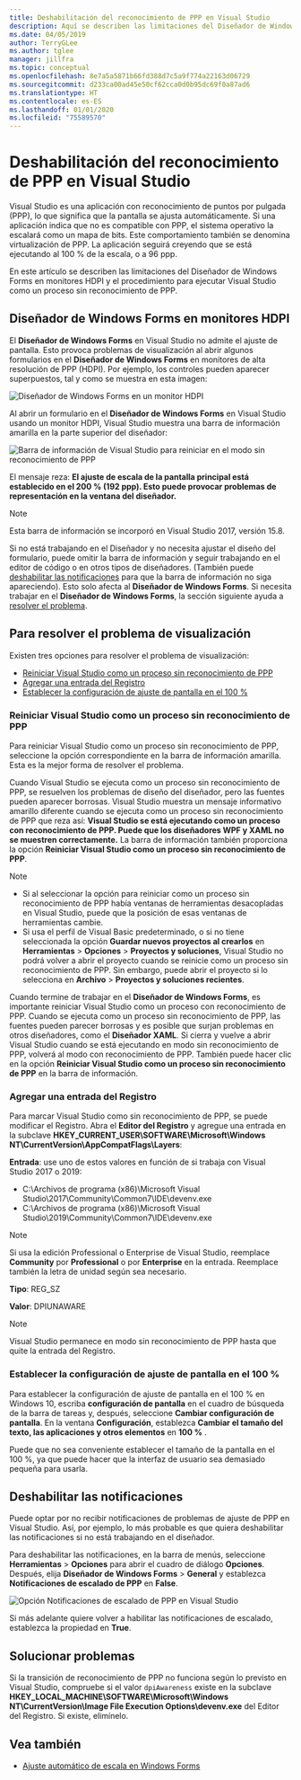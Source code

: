 ```yaml
---
title: Deshabilitación del reconocimiento de PPP en Visual Studio
description: Aquí se describen las limitaciones del Diseñador de Windows Forms en monitores HDPI y el procedimiento para ejecutar Visual Studio como un proceso sin reconocimiento de PPP.
ms.date: 04/05/2019
author: TerryGLee
ms.author: tglee
manager: jillfra
ms.topic: conceptual
ms.openlocfilehash: 8e7a5a5871b66fd388d7c5a9f774a22163d06729
ms.sourcegitcommit: d233ca00ad45e50cf62cca0d0b95dc69f0a87ad6
ms.translationtype: HT
ms.contentlocale: es-ES
ms.lasthandoff: 01/01/2020
ms.locfileid: "75589570"
---
```

# <a name="disable-dpi-awareness-in-visual-studio"></a>Deshabilitación del reconocimiento de PPP en Visual Studio

Visual Studio es una aplicación con reconocimiento de puntos por pulgada (PPP), lo que significa que la pantalla se ajusta automáticamente. Si una aplicación indica que no es compatible con PPP, el sistema operativo la escalará como un mapa de bits. Este comportamiento también se denomina virtualización de PPP. La aplicación seguirá creyendo que se está ejecutando al 100 % de la escala, o a 96 ppp.

En este artículo se describen las limitaciones del Diseñador de Windows Forms en monitores HDPI y el procedimiento para ejecutar Visual Studio como un proceso sin reconocimiento de PPP.

## <a name="windows-forms-designer-on-hdpi-monitors"></a>Diseñador de Windows Forms en monitores HDPI

El **Diseñador de Windows Forms** en Visual Studio no admite el ajuste de pantalla. Esto provoca problemas de visualización al abrir algunos formularios en el **Diseñador de Windows Forms** en monitores de alta resolución de PPP (HDPI). Por ejemplo, los controles pueden aparecer superpuestos, tal y como se muestra en esta imagen:

![Diseñador de Windows Forms en un monitor HDPI](./media/win-forms-designer-hdpi.png)

Al abrir un formulario en el **Diseñador de Windows Forms** en Visual Studio usando un monitor HDPI, Visual Studio muestra una barra de información amarilla en la parte superior del diseñador:

![Barra de información de Visual Studio para reiniciar en el modo sin reconocimiento de PPP](./media/scaling-gold-bar.png)

El mensaje reza: **El ajuste de escala de la pantalla principal está establecido en el 200 % (192 ppp). Esto puede provocar problemas de representación en la ventana del diseñador.**

> [!NOTE]
> Esta barra de información se incorporó en Visual Studio 2017, versión 15.8.

Si no está trabajando en el Diseñador y no necesita ajustar el diseño del formulario, puede omitir la barra de información y seguir trabajando en el editor de código o en otros tipos de diseñadores. (También puede [deshabilitar las notificaciones](#disable-notifications) para que la barra de información no siga apareciendo). Esto solo afecta al **Diseñador de Windows Forms**. Si necesita trabajar en el **Diseñador de Windows Forms**, la sección siguiente ayuda a [resolver el problema](#to-resolve-the-display-problem).

## <a name="to-resolve-the-display-problem"></a>Para resolver el problema de visualización

Existen tres opciones para resolver el problema de visualización:

- [Reiniciar Visual Studio como un proceso sin reconocimiento de PPP](#restart-visual-studio-as-a-dpi-unaware-process)
- [Agregar una entrada del Registro](#add-a-registry-entry)
- [Establecer la configuración de ajuste de pantalla en el 100 %](#set-your-display-scaling-setting-to-100)

### <a name="restart-visual-studio-as-a-dpi-unaware-process"></a>Reiniciar Visual Studio como un proceso sin reconocimiento de PPP

Para reiniciar Visual Studio como un proceso sin reconocimiento de PPP, seleccione la opción correspondiente en la barra de información amarilla. Esta es la mejor forma de resolver el problema.

Cuando Visual Studio se ejecuta como un proceso sin reconocimiento de PPP, se resuelven los problemas de diseño del diseñador, pero las fuentes pueden aparecer borrosas. Visual Studio muestra un mensaje informativo amarillo diferente cuando se ejecuta como un proceso sin reconocimiento de PPP que reza así: **Visual Studio se está ejecutando como un proceso con reconocimiento de PPP. Puede que los diseñadores WPF y XAML no se muestren correctamente.** La barra de información también proporciona la opción **Reiniciar Visual Studio como un proceso sin reconocimiento de PPP**.

> [!NOTE]
> - Si al seleccionar la opción para reiniciar como un proceso sin reconocimiento de PPP había ventanas de herramientas desacopladas en Visual Studio, puede que la posición de esas ventanas de herramientas cambie.
> - Si usa el perfil de Visual Basic predeterminado, o si no tiene seleccionada la opción **Guardar nuevos proyectos al crearlos** en **Herramientas** > **Opciones** > **Proyectos y soluciones**, Visual Studio no podrá volver a abrir el proyecto cuando se reinicie como un proceso sin reconocimiento de PPP. Sin embargo, puede abrir el proyecto si lo selecciona en **Archivo** > **Proyectos y soluciones recientes**.

Cuando termine de trabajar en el **Diseñador de Windows Forms**, es importante reiniciar Visual Studio como un proceso con reconocimiento de PPP. Cuando se ejecuta como un proceso sin reconocimiento de PPP, las fuentes pueden parecer borrosas y es posible que surjan problemas en otros diseñadores, como el **Diseñador XAML**. Si cierra y vuelve a abrir Visual Studio cuando se está ejecutando en modo sin reconocimiento de PPP, volverá al modo con reconocimiento de PPP. También puede hacer clic en la opción **Reiniciar Visual Studio como un proceso sin reconocimiento de PPP** en la barra de información.

### <a name="add-a-registry-entry"></a>Agregar una entrada del Registro

Para marcar Visual Studio como sin reconocimiento de PPP, se puede modificar el Registro. Abra el **Editor del Registro** y agregue una entrada en la subclave **HKEY_CURRENT_USER\SOFTWARE\Microsoft\Windows NT\CurrentVersion\AppCompatFlags\Layers**:

**Entrada**: use uno de estos valores en función de si trabaja con Visual Studio 2017 o 2019:

- C:\Archivos de programa (x86)\Microsoft Visual Studio\2017\Community\Common7\IDE\devenv.exe
- C:\Archivos de programa (x86)\Microsoft Visual Studio\2019\Community\Common7\IDE\devenv.exe

> [!NOTE]
> Si usa la edición Professional o Enterprise de Visual Studio, reemplace **Community** por **Professional** o por **Enterprise** en la entrada. Reemplace también la letra de unidad según sea necesario.

**Tipo**: REG_SZ

**Valor**: DPIUNAWARE

> [!NOTE]
> Visual Studio permanece en modo sin reconocimiento de PPP hasta que quite la entrada del Registro.

### <a name="set-your-display-scaling-setting-to-100"></a>Establecer la configuración de ajuste de pantalla en el 100 %

Para establecer la configuración de ajuste de pantalla en el 100 % en Windows 10, escriba **configuración de pantalla** en el cuadro de búsqueda de la barra de tareas y, después, seleccione **Cambiar configuración de pantalla**. En la ventana **Configuración**, establezca **Cambiar el tamaño del texto, las aplicaciones y otros elementos** en **100 %** .

Puede que no sea conveniente establecer el tamaño de la pantalla en el 100 %, ya que puede hacer que la interfaz de usuario sea demasiado pequeña para usarla.

## <a name="disable-notifications"></a>Deshabilitar las notificaciones

Puede optar por no recibir notificaciones de problemas de ajuste de PPP en Visual Studio. Así, por ejemplo, lo más probable es que quiera deshabilitar las notificaciones si no está trabajando en el diseñador.

Para deshabilitar las notificaciones, en la barra de menús, seleccione **Herramientas** > **Opciones** para abrir el cuadro de diálogo **Opciones**. Después, elija **Diseñador de Windows Forms** > **General** y establezca **Notificaciones de escalado de PPP** en **False**.

![Opción Notificaciones de escalado de PPP en Visual Studio](./media/notifications-option.png)

Si más adelante quiere volver a habilitar las notificaciones de escalado, establezca la propiedad en **True**.

## <a name="troubleshoot"></a>Solucionar problemas

Si la transición de reconocimiento de PPP no funciona según lo previsto en Visual Studio, compruebe si el valor `dpiAwareness` existe en la subclave **HKEY_LOCAL_MACHINE\SOFTWARE\Microsoft\Windows NT\CurrentVersion\Image File Execution Options\devenv.exe** del Editor del Registro. Si existe, elimínelo.

## <a name="see-also"></a>Vea también

- [Ajuste automático de escala en Windows Forms](/dotnet/framework/winforms/automatic-scaling-in-windows-forms)
